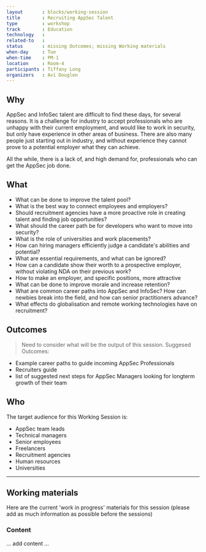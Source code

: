 ```yaml
---
layout       : blocks/working-session
title        : Recruiting AppSec Talent
type         : workshop
track        : Education
technology   :
related-to   :
status       : missing Outcomes; missing Working materials
when-day     : Tue
when-time    : PM-1
location     : Room-4
participants : Tiffany Long
organizers   : Avi Douglen
---
```


## Why

AppSec and InfoSec talent are difficult to find these days, for several reasons. It is a challenge for industry to accept professionals who are unhappy with their current employment, and would like to work in security, but only have experience in other areas of business. There are also many people just starting out in industry, and without experience they cannot prove to a potential employer what they can achieve.  

All the while, there is a lack of, and high demand for, professionals who can get the AppSec job done. 

## What

 - What can be done to improve the talent pool?
 - What is the best way to connect employees and employers?
 - Should recruitment agencies have a more proactive role in creating talent and finding job opportunities?
 - What should the career path be for developers who want to move into security?
 - What is the role of universities and work placements?
 - How can hiring managers efficiently judge a candidate's abilities and potential? 
 - What are essential requirements, and what can be ignored? 
 - How can a candidate show their worth to a prospective employer, without violating NDA on their previous work?
 - How to make an employer, and specific positions, more attractive
 - What can be done to improve morale and increase retention? 
 - What are common career paths into AppSec and InfoSec? How can newbies break into the field, and how can senior practitioners advance? 
 - What effects do globalisation and remote working technologies have on recruitment? 
 
## Outcomes 
 
> Need to consider what will be the output of this session. 
Suggesed Outcomes:
- Example career paths to guide incoming AppSec Professionals
- Recruiters guide
- list of suggested next steps for AppSec Managers looking for longterm growth of their team

## Who

The target audience for this Working Session is:

 - AppSec team leads
 - Technical managers
 - Senior employees 
 - Freelancers
 - Recruitment agencies
 - Human resources
 - Universities

--- 

## Working materials

Here are the current 'work in progress' materials for this session (please add as much information as possible before the sessions)

### Content

... add content ...
